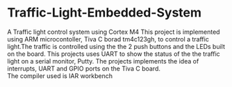 # Traffic-Light-Embedded-System
A Traffic light control system using Cortex M4 This project is implemented using ARM microcontoller, Tiva C borad tm4c123gh, to control a traffic light.The traffic is controlled using the the 2 push buttons and the LEDs built on the board. This projects uses UART to show the status of the the traffic light on a serial monitor, Putty. The projects implements the idea of interrupts, UART and GPIO ports on the Tiva C board.  
The compiler used is IAR workbench
